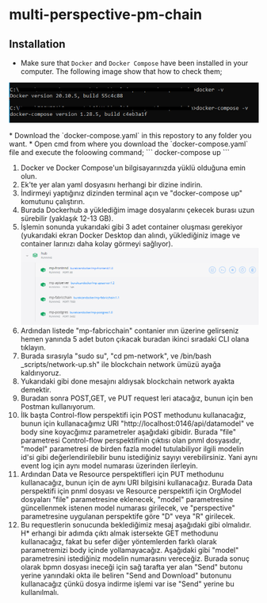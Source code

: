 # multi-perspective-pm-chain

## Installation
* Make sure that `Docker` and `Docker Compose` have been installed in your computer. The following image show that how to check them;
<p align="center">
  <kbd><img src="https://github.com/burakcanekici/multi-perspective-pm-chain/blob/main/image/docker-check.png"></kbd>
</p>
* Download the `docker-compose.yaml` in this repostory to any folder you want.
* Open cmd from where you download the `docker-compose.yaml` file and execute the foloowing command;
```
docker-compose up
```



1. Docker ve Docker Compose'un bilgisayarınızda yüklü olduğuna emin olun.
2. Ek'te yer alan yaml dosyasını herhangi bir dizine indirin.
3. İndirmeyi yaptığınız dizinden terminal açın ve "docker-compose up" komutunu çalıştırın.
4. Burada Dockerhub a yüklediğim image dosyalarını çekecek burası uzun sürebilir (yaklaşık 12-13 GB).
5. İşlemin sonunda yukarıdaki gibi 3 adet container oluşması gerekiyor (yukarıdaki ekran Docker Desktop dan alındı, yüklediğiniz image ve container larınızı daha kolay görmeyi sağlıyor).
![alt text](https://github.com/burakcanekici/multi-perspective-pm-chain/blob/main/image/01.PNG)
6. Ardından listede "mp-fabricchain" contanier ının üzerine gelirseniz hemen yanında 5 adet buton çıkacak buradan ikinci sıradaki CLI olana tıklayın.
7. Burada sırasıyla "sudo su", "cd pm-network", ve /bin/bash _scripts/network-up.sh" ile blockchain network ümüzü ayağa kaldırıyoruz.
8. Yukarıdaki gibi done mesajını aldıysak blockchain network ayakta demektir.
9. Buradan sonra POST,GET, ve PUT request leri atacağız, bunun için ben Postman kullanıyorum.
10. İlk başta Control-flow perspektifi için POST methodunu kullanacağız, bunun için kullanacağımız URI "http://localhost:0146/api/datamodel" ve body sine koyacğımız parametreler aşağıdaki gibidir. Burada "file" parametresi Control-flow perspektifinin çıktısı olan pnml dosyasıdır, "model" parametresi de birden fazla model tutulabiliyor ilgili modelin id'si gibi değerlendirilebilir bunu istediğiniz sayıyı verebilirsiniz. Yani aynı event log için aynı model numarası üzerinden ilerleyin.
11. Ardından Data ve Resource perspektifleri için PUT methodunu kullanacağız, bunun için de aynı URI bilgisini kullanacağız. Burada Data perspektifi için pnml dosyası ve Resource perspektifi için OrgModel dosyaları "file" parametresine eklenecek, "model" parametresine güncellenmek istenen model numarası girilecek, ve "perspective" parametresine uygulanan perspektife göre "D" veya "R" girilecek.
12. Bu requestlerin sonucunda beklediğimiz mesaj aşağıdaki gibi olmalıdır.
H* erhangi bir adımda çıktı almak istersekte GET methodunu kullanacağız, fakat bu sefer diğer yöntemlerden farklı olarak parametremizi body içinde yollamayacağız. Aşağıdaki gibi "model" parametresini istediğiniz modelin numarasını vereceğiz. Burada sonuç olarak bpmn dosyası ineceği için sağ tarafta yer alan "Send" butonu yerine yanındaki okta ile beliren "Send and Download" butonunu kullanacağız çünkü dosya indirme işlemi var ise "Send" yerine bu kullanılmalı.
